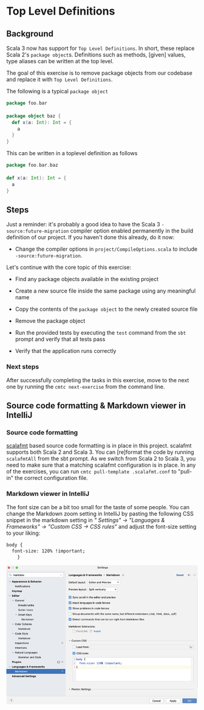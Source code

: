 # Top Level Definitions

## Background

Scala 3 now has support for `Top Level Definitions`. In short, these replace Scala
2's `package object`s. Definitions such as methods, [given] values, type aliases
can be written at the top level.

The goal of this exercise is to remove package objects from our codebase and
replace it with `Top Level Definitions`.

The following is a typical `package object`

```scala
package foo.bar

package object baz {
  def x(a: Int): Int = {
    a
  }
}
```

This can be written in a toplevel definition as follows

```scala
package foo.bar.baz

def x(a: Int): Int = {
  a
}
```

## Steps

Just a reminder: it's probably a good idea to have the Scala 3 `-source:future-migration`
compiler option enabled permanently in the build definition of our project.
If you haven't done this already, do it now:

- Change the compiler options in `project/CompileOptions.scala` to include
  `-source:future-migration`.

Let's continue with the core topic of this exercise:

- Find any package objects available in the existing project

- Create a new source file inside the same package using any meaningful name

- Copy the contents of the `package object` to the newly created source file

- Remove the package object

- Run the provided tests by executing the `test` command from the `sbt` prompt
  and verify that all tests pass

- Verify that the application runs correctly

### Next steps

After successfully completing the tasks in this exercise, move to the next one by
running the `cmtc next-exercise` from the command line.

## Source code formatting & Markdown viewer in IntelliJ

### Source code formatting

[scalafmt](https://github.com/scalameta/scalafmt) based source code formatting is
in place in this project. scalafmt supports both Scala 2 and Scala 3. You can
[re]format the code by running `scalafmtAll` from the sbt prompt. As we switch from
Scala 2 to Scala 3, you need to make sure that a matching scalafmt configuration is
in place. In any of the exercises, you can run `cmtc pull-template .scalafmt.conf`
to "pull-in" the correct configuration file.

### Markdown viewer in IntelliJ

The font size can be a bit too small for the taste of some people. You can change the
Markdown zoom setting in IntelliJ by pasting the following CSS snippet in the
markdown setting in _" Settings" -> "Languages & Frameworks" -> "Custom CSS -> CSS rules"_
and adjust the font-size setting to your liking:

```
body {
  font-size: 120% !important;
    }
```

![IntelliJ Markdown viewer settings](images/Markdown-viewer-IntelliJ.png)
